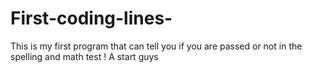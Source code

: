 # First-coding-lines-
This is my first program that can tell you if you are passed or not  in the spelling and math   test ! A start guys 
